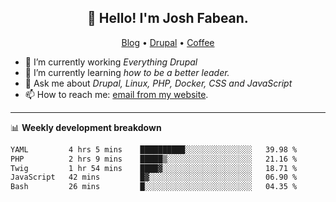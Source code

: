 <h2 align="center">👋 Hello! I'm Josh Fabean.</h2>
<p align="center">
  <a href="https://joshfabean.com">Blog</a> •
  <a href="https://www.drupal.org/u/joshfabean">Drupal</a> •
  <a href="https://www.buymeacoffee.com/LSxne6Yr4">Coffee</a>
</p>

- 🔭 I’m currently working *Everything Drupal*
- 🌱 I’m currently learning *how to be a better leader.*
- 💬 Ask me about *Drupal, Linux, PHP, Docker, CSS and JavaScript*
- 📫 How to reach me: [email from my website](https://joshfabean.com).

-------

📊 **Weekly development breakdown**
<!--START_SECTION:waka-->

```txt
YAML         4 hrs 5 mins    ██████████░░░░░░░░░░░░░░░   39.98 %
PHP          2 hrs 9 mins    █████▒░░░░░░░░░░░░░░░░░░░   21.16 %
Twig         1 hr 54 mins    ████▓░░░░░░░░░░░░░░░░░░░░   18.71 %
JavaScript   42 mins         █▓░░░░░░░░░░░░░░░░░░░░░░░   06.90 %
Bash         26 mins         █░░░░░░░░░░░░░░░░░░░░░░░░   04.35 %
```

<!--END_SECTION:waka-->

<!--
**fabean/fabean** is a ✨ _special_ ✨ repository because its `README.md` (this file) appears on your GitHub profile.

Here are some ideas to get you started:

- 🔭 I’m currently working on ...
- 🌱 I’m currently learning ...
- 👯 I’m looking to collaborate on ...
- 🤔 I’m looking for help with ...
- 💬 Ask me about ...
- 📫 How to reach me: ...
- 😄 Pronouns: ...
- ⚡ Fun fact: ...
-->
